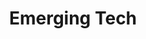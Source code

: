 ---
# This topic lives at
# https://digital.gov/topics/emerging-tech

slug: "emerging-tech"

# Topic Title
title: "Emerging Tech"

# description — keep it short and clear
summary: ""


# Weight
weight: 2

# For more information on managing topics,
# see https://github.com/GSA/digitalgov.gov/wiki
---
